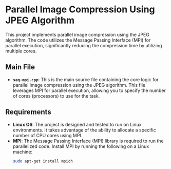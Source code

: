 # Parallel Image Compression Using JPEG Algorithm

This project implements parallel image compression using the JPEG algorithm. The code utilizes the Message Passing Interface (MPI) for parallel execution, significantly reducing the compression time by utilizing multiple cores.

## Main File

- **`seq-mpi.cpp`**: This is the main source file containing the core logic for parallel image compression using the JPEG algorithm. This file leverages MPI for parallel execution, allowing you to specify the number of cores (processors) to use for the task.

## Requirements

- **Linux OS**: The project is designed and tested to run on Linux environments. It takes advantage of the ability to allocate a specific number of CPU cores using MPI.
- **MPI**: The Message Passing Interface (MPI) library is required to run the parallelized code. Install MPI by running the following on a Linux machine:
  ```bash
  sudo apt-get install mpich

